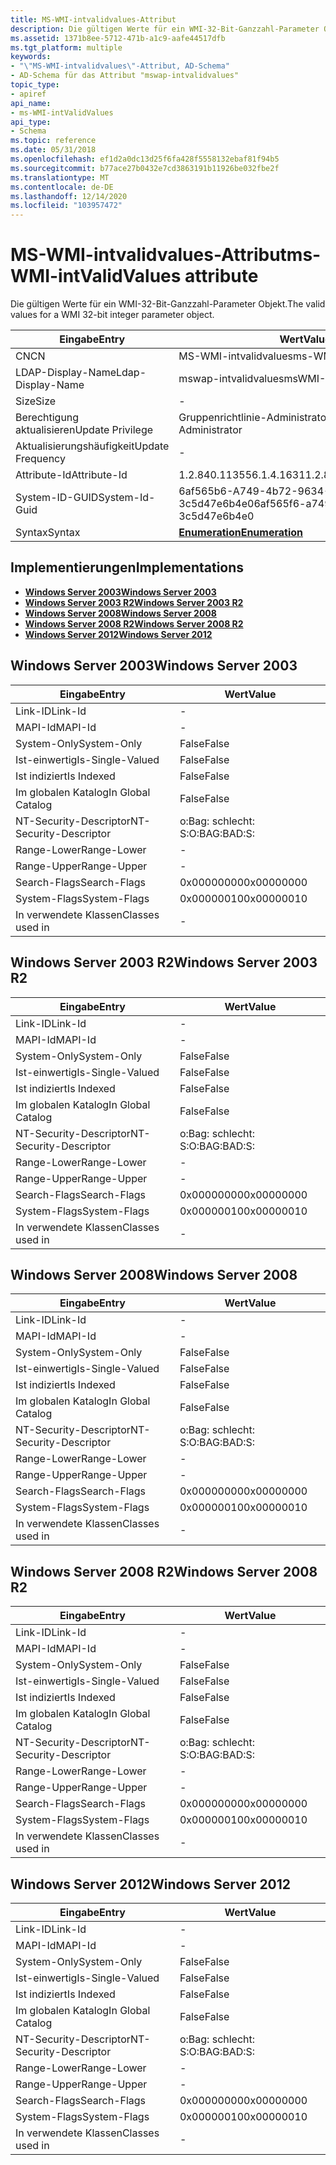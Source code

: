```yaml
---
title: MS-WMI-intvalidvalues-Attribut
description: Die gültigen Werte für ein WMI-32-Bit-Ganzzahl-Parameter Objekt.
ms.assetid: 1371b8ee-5712-471b-a1c9-aafe44517dfb
ms.tgt_platform: multiple
keywords:
- "\"MS-WMI-intvalidvalues\"-Attribut, AD-Schema"
- AD-Schema für das Attribut "mswap-intvalidvalues"
topic_type:
- apiref
api_name:
- ms-WMI-intValidValues
api_type:
- Schema
ms.topic: reference
ms.date: 05/31/2018
ms.openlocfilehash: ef1d2a0dc13d25f6fa428f5558132ebaf81f94b5
ms.sourcegitcommit: b77ace27b0432e7cd3863191b11926be032fbe2f
ms.translationtype: MT
ms.contentlocale: de-DE
ms.lasthandoff: 12/14/2020
ms.locfileid: "103957472"
---
```

# <a name="ms-wmi-intvalidvalues-attribute"></a><span data-ttu-id="19470-105">MS-WMI-intvalidvalues-Attribut</span><span class="sxs-lookup"><span data-stu-id="19470-105">ms-WMI-intValidValues attribute</span></span>

<span data-ttu-id="19470-106">Die gültigen Werte für ein WMI-32-Bit-Ganzzahl-Parameter Objekt.</span><span class="sxs-lookup"><span data-stu-id="19470-106">The valid values for a WMI 32-bit integer parameter object.</span></span>



| <span data-ttu-id="19470-107">Eingabe</span><span class="sxs-lookup"><span data-stu-id="19470-107">Entry</span></span> | <span data-ttu-id="19470-108">Wert</span><span class="sxs-lookup"><span data-stu-id="19470-108">Value</span></span> |
|-------------------|--------------------------------------|
| <span data-ttu-id="19470-109">CN</span><span class="sxs-lookup"><span data-stu-id="19470-109">CN</span></span>                | <span data-ttu-id="19470-110">MS-WMI-intvalidvalues</span><span class="sxs-lookup"><span data-stu-id="19470-110">ms-WMI-intValidValues</span></span>                |
| <span data-ttu-id="19470-111">LDAP-Display-Name</span><span class="sxs-lookup"><span data-stu-id="19470-111">Ldap-Display-Name</span></span> | <span data-ttu-id="19470-112">mswap-intvalidvalues</span><span class="sxs-lookup"><span data-stu-id="19470-112">msWMI-IntValidValues</span></span>                 |
| <span data-ttu-id="19470-113">Size</span><span class="sxs-lookup"><span data-stu-id="19470-113">Size</span></span>              | \-                                   |
| <span data-ttu-id="19470-114">Berechtigung aktualisieren</span><span class="sxs-lookup"><span data-stu-id="19470-114">Update Privilege</span></span>  | <span data-ttu-id="19470-115">Gruppenrichtlinie-Administrator</span><span class="sxs-lookup"><span data-stu-id="19470-115">Group Policy Administrator</span></span>           |
| <span data-ttu-id="19470-116">Aktualisierungshäufigkeit</span><span class="sxs-lookup"><span data-stu-id="19470-116">Update Frequency</span></span>  | \-                                   |
| <span data-ttu-id="19470-117">Attribute-Id</span><span class="sxs-lookup"><span data-stu-id="19470-117">Attribute-Id</span></span>      | <span data-ttu-id="19470-118">1.2.840.113556.1.4.1631</span><span class="sxs-lookup"><span data-stu-id="19470-118">1.2.840.113556.1.4.1631</span></span>              |
| <span data-ttu-id="19470-119">System-ID-GUID</span><span class="sxs-lookup"><span data-stu-id="19470-119">System-Id-Guid</span></span>    | <span data-ttu-id="19470-120">6af565b6-A749-4b72-9634-3c5d47e6b4e0</span><span class="sxs-lookup"><span data-stu-id="19470-120">6af565f6-a749-4b72-9634-3c5d47e6b4e0</span></span> |
| <span data-ttu-id="19470-121">Syntax</span><span class="sxs-lookup"><span data-stu-id="19470-121">Syntax</span></span>            | [<span data-ttu-id="19470-122">**Enumeration**</span><span class="sxs-lookup"><span data-stu-id="19470-122">**Enumeration**</span></span>](s-enumeration.md) |



## <a name="implementations"></a><span data-ttu-id="19470-123">Implementierungen</span><span class="sxs-lookup"><span data-stu-id="19470-123">Implementations</span></span>

-   [<span data-ttu-id="19470-124">**Windows Server 2003**</span><span class="sxs-lookup"><span data-stu-id="19470-124">**Windows Server 2003**</span></span>](#windows-server-2003)
-   [<span data-ttu-id="19470-125">**Windows Server 2003 R2**</span><span class="sxs-lookup"><span data-stu-id="19470-125">**Windows Server 2003 R2**</span></span>](#windows-server-2003-r2)
-   [<span data-ttu-id="19470-126">**Windows Server 2008**</span><span class="sxs-lookup"><span data-stu-id="19470-126">**Windows Server 2008**</span></span>](#windows-server-2008)
-   [<span data-ttu-id="19470-127">**Windows Server 2008 R2**</span><span class="sxs-lookup"><span data-stu-id="19470-127">**Windows Server 2008 R2**</span></span>](#windows-server-2008-r2)
-   [<span data-ttu-id="19470-128">**Windows Server 2012**</span><span class="sxs-lookup"><span data-stu-id="19470-128">**Windows Server 2012**</span></span>](#windows-server-2012)

## <a name="windows-server-2003"></a><span data-ttu-id="19470-129">Windows Server 2003</span><span class="sxs-lookup"><span data-stu-id="19470-129">Windows Server 2003</span></span>



| <span data-ttu-id="19470-130">Eingabe</span><span class="sxs-lookup"><span data-stu-id="19470-130">Entry</span></span> | <span data-ttu-id="19470-131">Wert</span><span class="sxs-lookup"><span data-stu-id="19470-131">Value</span></span> |
|------------------------|--------------|
| <span data-ttu-id="19470-132">Link-ID</span><span class="sxs-lookup"><span data-stu-id="19470-132">Link-Id</span></span>                | \-           |
| <span data-ttu-id="19470-133">MAPI-Id</span><span class="sxs-lookup"><span data-stu-id="19470-133">MAPI-Id</span></span>                | \-           |
| <span data-ttu-id="19470-134">System-Only</span><span class="sxs-lookup"><span data-stu-id="19470-134">System-Only</span></span>            | <span data-ttu-id="19470-135">False</span><span class="sxs-lookup"><span data-stu-id="19470-135">False</span></span>        |
| <span data-ttu-id="19470-136">Ist-einwertig</span><span class="sxs-lookup"><span data-stu-id="19470-136">Is-Single-Valued</span></span>       | <span data-ttu-id="19470-137">False</span><span class="sxs-lookup"><span data-stu-id="19470-137">False</span></span>        |
| <span data-ttu-id="19470-138">Ist indiziert</span><span class="sxs-lookup"><span data-stu-id="19470-138">Is Indexed</span></span>             | <span data-ttu-id="19470-139">False</span><span class="sxs-lookup"><span data-stu-id="19470-139">False</span></span>        |
| <span data-ttu-id="19470-140">Im globalen Katalog</span><span class="sxs-lookup"><span data-stu-id="19470-140">In Global Catalog</span></span>      | <span data-ttu-id="19470-141">False</span><span class="sxs-lookup"><span data-stu-id="19470-141">False</span></span>        |
| <span data-ttu-id="19470-142">NT-Security-Descriptor</span><span class="sxs-lookup"><span data-stu-id="19470-142">NT-Security-Descriptor</span></span> | <span data-ttu-id="19470-143">o:Bag: schlecht: S:</span><span class="sxs-lookup"><span data-stu-id="19470-143">O:BAG:BAD:S:</span></span> |
| <span data-ttu-id="19470-144">Range-Lower</span><span class="sxs-lookup"><span data-stu-id="19470-144">Range-Lower</span></span>            | \-           |
| <span data-ttu-id="19470-145">Range-Upper</span><span class="sxs-lookup"><span data-stu-id="19470-145">Range-Upper</span></span>            | \-           |
| <span data-ttu-id="19470-146">Search-Flags</span><span class="sxs-lookup"><span data-stu-id="19470-146">Search-Flags</span></span>           | <span data-ttu-id="19470-147">0x00000000</span><span class="sxs-lookup"><span data-stu-id="19470-147">0x00000000</span></span>   |
| <span data-ttu-id="19470-148">System-Flags</span><span class="sxs-lookup"><span data-stu-id="19470-148">System-Flags</span></span>           | <span data-ttu-id="19470-149">0x00000010</span><span class="sxs-lookup"><span data-stu-id="19470-149">0x00000010</span></span>   |
| <span data-ttu-id="19470-150">In verwendete Klassen</span><span class="sxs-lookup"><span data-stu-id="19470-150">Classes used in</span></span>        | \-           |



## <a name="windows-server-2003-r2"></a><span data-ttu-id="19470-151">Windows Server 2003 R2</span><span class="sxs-lookup"><span data-stu-id="19470-151">Windows Server 2003 R2</span></span>



| <span data-ttu-id="19470-152">Eingabe</span><span class="sxs-lookup"><span data-stu-id="19470-152">Entry</span></span> | <span data-ttu-id="19470-153">Wert</span><span class="sxs-lookup"><span data-stu-id="19470-153">Value</span></span> |
|------------------------|--------------|
| <span data-ttu-id="19470-154">Link-ID</span><span class="sxs-lookup"><span data-stu-id="19470-154">Link-Id</span></span>                | \-           |
| <span data-ttu-id="19470-155">MAPI-Id</span><span class="sxs-lookup"><span data-stu-id="19470-155">MAPI-Id</span></span>                | \-           |
| <span data-ttu-id="19470-156">System-Only</span><span class="sxs-lookup"><span data-stu-id="19470-156">System-Only</span></span>            | <span data-ttu-id="19470-157">False</span><span class="sxs-lookup"><span data-stu-id="19470-157">False</span></span>        |
| <span data-ttu-id="19470-158">Ist-einwertig</span><span class="sxs-lookup"><span data-stu-id="19470-158">Is-Single-Valued</span></span>       | <span data-ttu-id="19470-159">False</span><span class="sxs-lookup"><span data-stu-id="19470-159">False</span></span>        |
| <span data-ttu-id="19470-160">Ist indiziert</span><span class="sxs-lookup"><span data-stu-id="19470-160">Is Indexed</span></span>             | <span data-ttu-id="19470-161">False</span><span class="sxs-lookup"><span data-stu-id="19470-161">False</span></span>        |
| <span data-ttu-id="19470-162">Im globalen Katalog</span><span class="sxs-lookup"><span data-stu-id="19470-162">In Global Catalog</span></span>      | <span data-ttu-id="19470-163">False</span><span class="sxs-lookup"><span data-stu-id="19470-163">False</span></span>        |
| <span data-ttu-id="19470-164">NT-Security-Descriptor</span><span class="sxs-lookup"><span data-stu-id="19470-164">NT-Security-Descriptor</span></span> | <span data-ttu-id="19470-165">o:Bag: schlecht: S:</span><span class="sxs-lookup"><span data-stu-id="19470-165">O:BAG:BAD:S:</span></span> |
| <span data-ttu-id="19470-166">Range-Lower</span><span class="sxs-lookup"><span data-stu-id="19470-166">Range-Lower</span></span>            | \-           |
| <span data-ttu-id="19470-167">Range-Upper</span><span class="sxs-lookup"><span data-stu-id="19470-167">Range-Upper</span></span>            | \-           |
| <span data-ttu-id="19470-168">Search-Flags</span><span class="sxs-lookup"><span data-stu-id="19470-168">Search-Flags</span></span>           | <span data-ttu-id="19470-169">0x00000000</span><span class="sxs-lookup"><span data-stu-id="19470-169">0x00000000</span></span>   |
| <span data-ttu-id="19470-170">System-Flags</span><span class="sxs-lookup"><span data-stu-id="19470-170">System-Flags</span></span>           | <span data-ttu-id="19470-171">0x00000010</span><span class="sxs-lookup"><span data-stu-id="19470-171">0x00000010</span></span>   |
| <span data-ttu-id="19470-172">In verwendete Klassen</span><span class="sxs-lookup"><span data-stu-id="19470-172">Classes used in</span></span>        | \-           |



## <a name="windows-server-2008"></a><span data-ttu-id="19470-173">Windows Server 2008</span><span class="sxs-lookup"><span data-stu-id="19470-173">Windows Server 2008</span></span>



| <span data-ttu-id="19470-174">Eingabe</span><span class="sxs-lookup"><span data-stu-id="19470-174">Entry</span></span> | <span data-ttu-id="19470-175">Wert</span><span class="sxs-lookup"><span data-stu-id="19470-175">Value</span></span> |
|------------------------|--------------|
| <span data-ttu-id="19470-176">Link-ID</span><span class="sxs-lookup"><span data-stu-id="19470-176">Link-Id</span></span>                | \-           |
| <span data-ttu-id="19470-177">MAPI-Id</span><span class="sxs-lookup"><span data-stu-id="19470-177">MAPI-Id</span></span>                | \-           |
| <span data-ttu-id="19470-178">System-Only</span><span class="sxs-lookup"><span data-stu-id="19470-178">System-Only</span></span>            | <span data-ttu-id="19470-179">False</span><span class="sxs-lookup"><span data-stu-id="19470-179">False</span></span>        |
| <span data-ttu-id="19470-180">Ist-einwertig</span><span class="sxs-lookup"><span data-stu-id="19470-180">Is-Single-Valued</span></span>       | <span data-ttu-id="19470-181">False</span><span class="sxs-lookup"><span data-stu-id="19470-181">False</span></span>        |
| <span data-ttu-id="19470-182">Ist indiziert</span><span class="sxs-lookup"><span data-stu-id="19470-182">Is Indexed</span></span>             | <span data-ttu-id="19470-183">False</span><span class="sxs-lookup"><span data-stu-id="19470-183">False</span></span>        |
| <span data-ttu-id="19470-184">Im globalen Katalog</span><span class="sxs-lookup"><span data-stu-id="19470-184">In Global Catalog</span></span>      | <span data-ttu-id="19470-185">False</span><span class="sxs-lookup"><span data-stu-id="19470-185">False</span></span>        |
| <span data-ttu-id="19470-186">NT-Security-Descriptor</span><span class="sxs-lookup"><span data-stu-id="19470-186">NT-Security-Descriptor</span></span> | <span data-ttu-id="19470-187">o:Bag: schlecht: S:</span><span class="sxs-lookup"><span data-stu-id="19470-187">O:BAG:BAD:S:</span></span> |
| <span data-ttu-id="19470-188">Range-Lower</span><span class="sxs-lookup"><span data-stu-id="19470-188">Range-Lower</span></span>            | \-           |
| <span data-ttu-id="19470-189">Range-Upper</span><span class="sxs-lookup"><span data-stu-id="19470-189">Range-Upper</span></span>            | \-           |
| <span data-ttu-id="19470-190">Search-Flags</span><span class="sxs-lookup"><span data-stu-id="19470-190">Search-Flags</span></span>           | <span data-ttu-id="19470-191">0x00000000</span><span class="sxs-lookup"><span data-stu-id="19470-191">0x00000000</span></span>   |
| <span data-ttu-id="19470-192">System-Flags</span><span class="sxs-lookup"><span data-stu-id="19470-192">System-Flags</span></span>           | <span data-ttu-id="19470-193">0x00000010</span><span class="sxs-lookup"><span data-stu-id="19470-193">0x00000010</span></span>   |
| <span data-ttu-id="19470-194">In verwendete Klassen</span><span class="sxs-lookup"><span data-stu-id="19470-194">Classes used in</span></span>        | \-           |



## <a name="windows-server-2008-r2"></a><span data-ttu-id="19470-195">Windows Server 2008 R2</span><span class="sxs-lookup"><span data-stu-id="19470-195">Windows Server 2008 R2</span></span>



| <span data-ttu-id="19470-196">Eingabe</span><span class="sxs-lookup"><span data-stu-id="19470-196">Entry</span></span> | <span data-ttu-id="19470-197">Wert</span><span class="sxs-lookup"><span data-stu-id="19470-197">Value</span></span> |
|------------------------|--------------|
| <span data-ttu-id="19470-198">Link-ID</span><span class="sxs-lookup"><span data-stu-id="19470-198">Link-Id</span></span>                | \-           |
| <span data-ttu-id="19470-199">MAPI-Id</span><span class="sxs-lookup"><span data-stu-id="19470-199">MAPI-Id</span></span>                | \-           |
| <span data-ttu-id="19470-200">System-Only</span><span class="sxs-lookup"><span data-stu-id="19470-200">System-Only</span></span>            | <span data-ttu-id="19470-201">False</span><span class="sxs-lookup"><span data-stu-id="19470-201">False</span></span>        |
| <span data-ttu-id="19470-202">Ist-einwertig</span><span class="sxs-lookup"><span data-stu-id="19470-202">Is-Single-Valued</span></span>       | <span data-ttu-id="19470-203">False</span><span class="sxs-lookup"><span data-stu-id="19470-203">False</span></span>        |
| <span data-ttu-id="19470-204">Ist indiziert</span><span class="sxs-lookup"><span data-stu-id="19470-204">Is Indexed</span></span>             | <span data-ttu-id="19470-205">False</span><span class="sxs-lookup"><span data-stu-id="19470-205">False</span></span>        |
| <span data-ttu-id="19470-206">Im globalen Katalog</span><span class="sxs-lookup"><span data-stu-id="19470-206">In Global Catalog</span></span>      | <span data-ttu-id="19470-207">False</span><span class="sxs-lookup"><span data-stu-id="19470-207">False</span></span>        |
| <span data-ttu-id="19470-208">NT-Security-Descriptor</span><span class="sxs-lookup"><span data-stu-id="19470-208">NT-Security-Descriptor</span></span> | <span data-ttu-id="19470-209">o:Bag: schlecht: S:</span><span class="sxs-lookup"><span data-stu-id="19470-209">O:BAG:BAD:S:</span></span> |
| <span data-ttu-id="19470-210">Range-Lower</span><span class="sxs-lookup"><span data-stu-id="19470-210">Range-Lower</span></span>            | \-           |
| <span data-ttu-id="19470-211">Range-Upper</span><span class="sxs-lookup"><span data-stu-id="19470-211">Range-Upper</span></span>            | \-           |
| <span data-ttu-id="19470-212">Search-Flags</span><span class="sxs-lookup"><span data-stu-id="19470-212">Search-Flags</span></span>           | <span data-ttu-id="19470-213">0x00000000</span><span class="sxs-lookup"><span data-stu-id="19470-213">0x00000000</span></span>   |
| <span data-ttu-id="19470-214">System-Flags</span><span class="sxs-lookup"><span data-stu-id="19470-214">System-Flags</span></span>           | <span data-ttu-id="19470-215">0x00000010</span><span class="sxs-lookup"><span data-stu-id="19470-215">0x00000010</span></span>   |
| <span data-ttu-id="19470-216">In verwendete Klassen</span><span class="sxs-lookup"><span data-stu-id="19470-216">Classes used in</span></span>        | \-           |



## <a name="windows-server-2012"></a><span data-ttu-id="19470-217">Windows Server 2012</span><span class="sxs-lookup"><span data-stu-id="19470-217">Windows Server 2012</span></span>



| <span data-ttu-id="19470-218">Eingabe</span><span class="sxs-lookup"><span data-stu-id="19470-218">Entry</span></span> | <span data-ttu-id="19470-219">Wert</span><span class="sxs-lookup"><span data-stu-id="19470-219">Value</span></span> |
|------------------------|--------------|
| <span data-ttu-id="19470-220">Link-ID</span><span class="sxs-lookup"><span data-stu-id="19470-220">Link-Id</span></span>                | \-           |
| <span data-ttu-id="19470-221">MAPI-Id</span><span class="sxs-lookup"><span data-stu-id="19470-221">MAPI-Id</span></span>                | \-           |
| <span data-ttu-id="19470-222">System-Only</span><span class="sxs-lookup"><span data-stu-id="19470-222">System-Only</span></span>            | <span data-ttu-id="19470-223">False</span><span class="sxs-lookup"><span data-stu-id="19470-223">False</span></span>        |
| <span data-ttu-id="19470-224">Ist-einwertig</span><span class="sxs-lookup"><span data-stu-id="19470-224">Is-Single-Valued</span></span>       | <span data-ttu-id="19470-225">False</span><span class="sxs-lookup"><span data-stu-id="19470-225">False</span></span>        |
| <span data-ttu-id="19470-226">Ist indiziert</span><span class="sxs-lookup"><span data-stu-id="19470-226">Is Indexed</span></span>             | <span data-ttu-id="19470-227">False</span><span class="sxs-lookup"><span data-stu-id="19470-227">False</span></span>        |
| <span data-ttu-id="19470-228">Im globalen Katalog</span><span class="sxs-lookup"><span data-stu-id="19470-228">In Global Catalog</span></span>      | <span data-ttu-id="19470-229">False</span><span class="sxs-lookup"><span data-stu-id="19470-229">False</span></span>        |
| <span data-ttu-id="19470-230">NT-Security-Descriptor</span><span class="sxs-lookup"><span data-stu-id="19470-230">NT-Security-Descriptor</span></span> | <span data-ttu-id="19470-231">o:Bag: schlecht: S:</span><span class="sxs-lookup"><span data-stu-id="19470-231">O:BAG:BAD:S:</span></span> |
| <span data-ttu-id="19470-232">Range-Lower</span><span class="sxs-lookup"><span data-stu-id="19470-232">Range-Lower</span></span>            | \-           |
| <span data-ttu-id="19470-233">Range-Upper</span><span class="sxs-lookup"><span data-stu-id="19470-233">Range-Upper</span></span>            | \-           |
| <span data-ttu-id="19470-234">Search-Flags</span><span class="sxs-lookup"><span data-stu-id="19470-234">Search-Flags</span></span>           | <span data-ttu-id="19470-235">0x00000000</span><span class="sxs-lookup"><span data-stu-id="19470-235">0x00000000</span></span>   |
| <span data-ttu-id="19470-236">System-Flags</span><span class="sxs-lookup"><span data-stu-id="19470-236">System-Flags</span></span>           | <span data-ttu-id="19470-237">0x00000010</span><span class="sxs-lookup"><span data-stu-id="19470-237">0x00000010</span></span>   |
| <span data-ttu-id="19470-238">In verwendete Klassen</span><span class="sxs-lookup"><span data-stu-id="19470-238">Classes used in</span></span>        | \-           |



 

 




